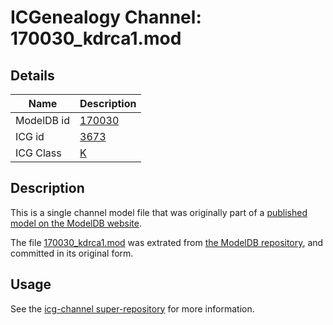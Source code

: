 # ICGenealogy Channel: 170030\_kdrca1.mod

## Details

Name | Description
---- | -----------
ModelDB id | [170030](http://senselab.med.yale.edu/ModelDB/ShowModel.cshtml?model=170030)
ICG id | [3673](http://icg.neurotheory.ox.ac.uk/channels/1/3673)
ICG Class | [K](http://icg.neurotheory.ox.ac.uk/channels/1)

## Description

This is a single channel model file that was originally part of a [published model on the ModelDB website](http://senselab.med.yale.edu/mModelDB/ShowModel.cshtml?model=170030).

The file [170030\_kdrca1.mod](170030_kdrca1.mod) was extrated from [the ModelDB repository](http://senselab.med.yale.edu/ModelDB/ShowModel.cshtml?model=170030), and committed in its original form.

## Usage

See the [icg-channel super-repository](https://github.com/icgenealogy/icg-channels) for more information.